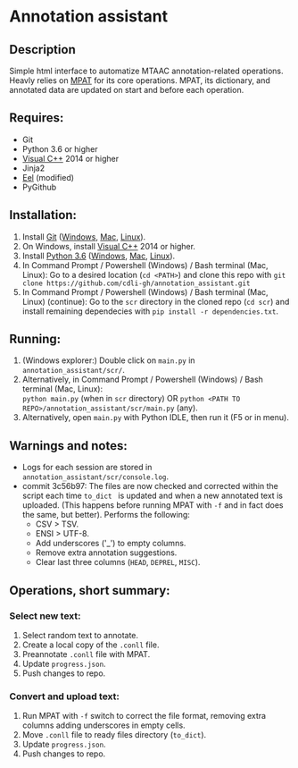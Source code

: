 # Annotation assistant

## Description

Simple html interface to automatize MTAAC annotation-related operations. Heavly relies on [MPAT](https://github.com/cdli-gh/morphology-pre-annotation-tool) for its core operations.
MPAT, its dictionary, and annotated data are updated on start and before each operation.

## Requires:
- Git
- Python 3.6 or higher
- [Visual C++](https://support.microsoft.com/en-us/help/2977003/the-latest-supported-visual-c-downloads) 2014 or higher
- Jinja2
- [Eel](https://github.com/ChrisKnott/Eel/) (modified)
- PyGithub

## Installation:
1. Install [Git](https://www.atlassian.com/git/tutorials/install-git) ([Windows](https://github.com/git-for-windows/git/releases/download/v2.17.0.windows.1/Git-2.17.0-64-bit.exe), [Mac](https://sourceforge.net/projects/git-osx-installer/files/), [Linux](https://www.atlassian.com/git/tutorials/install-git#linux)).
2. On Windows, install [Visual C++](https://support.microsoft.com/en-us/help/2977003/the-latest-supported-visual-c-downloads) 2014 or higher.
3. Install [Python 3.6](https://www.python.org/downloads/release/python-365/) ([Windows](https://www.python.org/ftp/python/3.6.5/python-3.6.5-amd64.exe), [Mac](https://www.python.org/downloads/mac-osx/), [Linux](https://askubuntu.com/questions/865554/how-do-i-install-python-3-6-using-apt-get?utm_medium=organic&utm_source=google_rich_qa&utm_campaign=google_rich_qa)).
4. In Command Prompt / Powershell (Windows) / Bash terminal (Mac, Linux): Go to a desired location (`cd <PATH>`) and clone this repo with `git clone https://github.com/cdli-gh/annotation_assistant.git`
5. In Command Prompt / Powershell (Windows) / Bash terminal (Mac, Linux) (continue): Go to the `scr` directory in the cloned repo (`cd scr`) and install remaining dependecies with `pip install -r dependencies.txt`.

## Running:
1. (Windows explorer:) Double click on `main.py` in `annotation_assistant/scr/`.
2. Alternatively, in Command Prompt / Powershell (Windows) / Bash terminal (Mac, Linux):\
`python main.py` (when in `scr` directory) OR `python <PATH TO REPO>/annotation_assistant/scr/main.py` (any).
3. Alternatively, open `main.py` with Python IDLE, then run it (F5 or in menu).

## Warnings and notes:
- Logs for each session are stored in `annotation_assistant/scr/console.log`.
- commit 3c56b97: The files are now checked and corrected within the script each time `to_dict ` is updated and when a new annotated text is uploaded. (This happens before running MPAT with `-f` and in fact does the same, but better). Performs the following:   
    * CSV > TSV.
    * ENSI > UTF-8.
    * Add underscores ('_') to empty columns.
    * Remove extra annotation suggestions.
    * Clear last three columns (`HEAD`, `DEPREL`, `MISC`).

## Operations, short summary:

### Select new text:
1. Select random text to annotate.
2. Create a local copy of the `.conll` file.
3. Preannotate `.conll` file with MPAT.
4. Update `progress.json`.
5. Push changes to repo.

### Convert and upload text:
1. Run MPAT with `-f` switch to correct the file format, removing extra columns adding underscores in empty cells.
2. Move `.conll` file to ready files directory (`to_dict`).
3. Update `progress.json`.
4. Push changes to repo.
